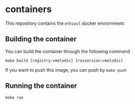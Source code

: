 # containers

This repository contains the `ethzasl` docker enviornment.

## Building the container
You can build the container through the following command

```
make build [registry:=melodic] [rosversion:=melodic]
```
If you want to push this image, you can push by `make push`

## Running the container
```
make run
```

